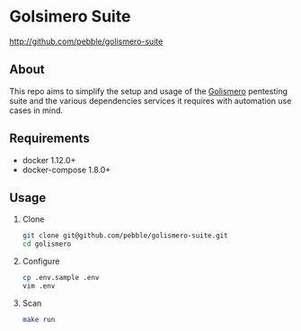 # Golsimero Suite #

<http://github.com/pebble/golismero-suite>

## About ##

This repo aims to simplify the setup and usage of the
[Golismero](http://www.golismero.com/) pentesting suite and the various
dependencies services it requires with automation use cases in mind.

## Requirements ##

  * docker 1.12.0+
  * docker-compose 1.8.0+

## Usage ##

1. Clone

    ```bash
    git clone git@github.com/pebble/golismero-suite.git 
    cd golismero
    ```

2. Configure

    ```bash
    cp .env.sample .env
    vim .env
    ```
2. Scan

    ```bash
    make run
    ```
